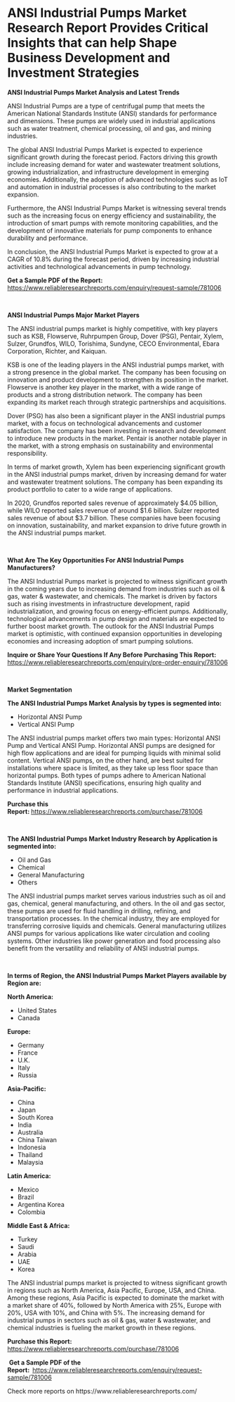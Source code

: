 <p><h1>ANSI Industrial Pumps Market Research Report Provides Critical Insights that can help Shape Business Development and Investment Strategies</h1></p><p><strong>ANSI Industrial Pumps Market Analysis and Latest Trends</strong></p>
<p><p>ANSI Industrial Pumps are a type of centrifugal pump that meets the American National Standards Institute (ANSI) standards for performance and dimensions. These pumps are widely used in industrial applications such as water treatment, chemical processing, oil and gas, and mining industries.</p><p>The global ANSI Industrial Pumps Market is expected to experience significant growth during the forecast period. Factors driving this growth include increasing demand for water and wastewater treatment solutions, growing industrialization, and infrastructure development in emerging economies. Additionally, the adoption of advanced technologies such as IoT and automation in industrial processes is also contributing to the market expansion. </p><p>Furthermore, the ANSI Industrial Pumps Market is witnessing several trends such as the increasing focus on energy efficiency and sustainability, the introduction of smart pumps with remote monitoring capabilities, and the development of innovative materials for pump components to enhance durability and performance.</p><p>In conclusion, the ANSI Industrial Pumps Market is expected to grow at a CAGR of 10.8% during the forecast period, driven by increasing industrial activities and technological advancements in pump technology.</p></p>
<p><strong>Get a Sample PDF of the Report:&nbsp;</strong> <a href="https://www.reliableresearchreports.com/enquiry/request-sample/781006">https://www.reliableresearchreports.com/enquiry/request-sample/781006</a></p>
<p>&nbsp;</p>
<p><strong>ANSI Industrial Pumps Major Market Players</strong></p>
<p><p>The ANSI industrial pumps market is highly competitive, with key players such as KSB, Flowserve, Ruhrpumpen Group, Dover (PSG), Pentair, Xylem, Sulzer, Grundfos, WILO, Torishima, Sundyne, CECO Environmental, Ebara Corporation, Richter, and Kaiquan.</p><p>KSB is one of the leading players in the ANSI industrial pumps market, with a strong presence in the global market. The company has been focusing on innovation and product development to strengthen its position in the market. Flowserve is another key player in the market, with a wide range of products and a strong distribution network. The company has been expanding its market reach through strategic partnerships and acquisitions.</p><p>Dover (PSG) has also been a significant player in the ANSI industrial pumps market, with a focus on technological advancements and customer satisfaction. The company has been investing in research and development to introduce new products in the market. Pentair is another notable player in the market, with a strong emphasis on sustainability and environmental responsibility.</p><p>In terms of market growth, Xylem has been experiencing significant growth in the ANSI industrial pumps market, driven by increasing demand for water and wastewater treatment solutions. The company has been expanding its product portfolio to cater to a wide range of applications.</p><p>In 2020, Grundfos reported sales revenue of approximately $4.05 billion, while WILO reported sales revenue of around $1.6 billion. Sulzer reported sales revenue of about $3.7 billion. These companies have been focusing on innovation, sustainability, and market expansion to drive future growth in the ANSI industrial pumps market.</p></p>
<p>&nbsp;</p>
<p><strong>What Are The Key Opportunities For ANSI Industrial Pumps Manufacturers?</strong></p>
<p><p>The ANSI Industrial Pumps market is projected to witness significant growth in the coming years due to increasing demand from industries such as oil & gas, water & wastewater, and chemicals. The market is driven by factors such as rising investments in infrastructure development, rapid industrialization, and growing focus on energy-efficient pumps. Additionally, technological advancements in pump design and materials are expected to further boost market growth. The outlook for the ANSI Industrial Pumps market is optimistic, with continued expansion opportunities in developing economies and increasing adoption of smart pumping solutions.</p></p>
<p><strong>Inquire or Share Your Questions If Any Before Purchasing This Report:</strong> <a href="https://www.reliableresearchreports.com/enquiry/pre-order-enquiry/781006">https://www.reliableresearchreports.com/enquiry/pre-order-enquiry/781006</a></p>
<p>&nbsp;</p>
<p><strong>Market Segmentation</strong></p>
<p><strong>The ANSI Industrial Pumps Market Analysis by types is segmented into:</strong></p>
<p><ul><li>Horizontal ANSI Pump</li><li>Vertical ANSI Pump</li></ul></p>
<p><p>The ANSI industrial pumps market offers two main types: Horizontal ANSI Pump and Vertical ANSI Pump. Horizontal ANSI pumps are designed for high flow applications and are ideal for pumping liquids with minimal solid content. Vertical ANSI pumps, on the other hand, are best suited for installations where space is limited, as they take up less floor space than horizontal pumps. Both types of pumps adhere to American National Standards Institute (ANSI) specifications, ensuring high quality and performance in industrial applications.</p></p>
<p><strong>Purchase this Report:&nbsp;</strong><a href="https://www.reliableresearchreports.com/purchase/781006">https://www.reliableresearchreports.com/purchase/781006</a></p>
<p>&nbsp;</p>
<p><strong>The ANSI Industrial Pumps Market Industry Research by Application is segmented into:</strong></p>
<p><ul><li>Oil and Gas</li><li>Chemical</li><li>General Manufacturing</li><li>Others</li></ul></p>
<p><p>The ANSI industrial pumps market serves various industries such as oil and gas, chemical, general manufacturing, and others. In the oil and gas sector, these pumps are used for fluid handling in drilling, refining, and transportation processes. In the chemical industry, they are employed for transferring corrosive liquids and chemicals. General manufacturing utilizes ANSI pumps for various applications like water circulation and cooling systems. Other industries like power generation and food processing also benefit from the versatility and reliability of ANSI industrial pumps.</p></p>
<p>&nbsp;</p>
<p><strong>In terms of Region, the ANSI Industrial Pumps Market Players available by Region are:</strong></p>
<p>
    <p> <strong> North America: </strong>
        <ul>
            <li>United States</li>
            <li>Canada</li>
        </ul>
        </p> 
    <p> <strong> Europe: </strong>
        <ul>
            <li>Germany</li>
            <li>France</li>
            <li>U.K.</li>
            <li>Italy</li>
            <li>Russia</li>
        </ul>
        </p> 
    <p> <strong> Asia-Pacific: </strong>
        <ul>
            <li>China</li>
            <li>Japan</li>
            <li>South Korea</li>
            <li>India</li>
            <li>Australia</li>
            <li>China Taiwan</li>
            <li>Indonesia</li>
            <li>Thailand</li>
            <li>Malaysia</li>
        </ul>
        </p> 
    <p> <strong> Latin America: </strong>
        <ul>
            <li>Mexico</li>
            <li>Brazil</li>
            <li>Argentina Korea</li>
            <li>Colombia</li>
        </ul>
        </p> 
    <p> <strong> Middle East & Africa: </strong>
        <ul>
            <li>Turkey</li>
            <li>Saudi</li>
            <li>Arabia</li>
            <li>UAE</li>
            <li>Korea</li>
        </ul>
    </p>
    </p>
<p><p>The ANSI industrial pumps market is projected to witness significant growth in regions such as North America, Asia Pacific, Europe, USA, and China. Among these regions, Asia Pacific is expected to dominate the market with a market share of 40%, followed by North America with 25%, Europe with 20%, USA with 10%, and China with 5%. The increasing demand for industrial pumps in sectors such as oil & gas, water & wastewater, and chemical industries is fueling the market growth in these regions.</p></p>
<p><strong>Purchase this Report: </strong><a href="https://www.reliableresearchreports.com/purchase/781006">https://www.reliableresearchreports.com/purchase/781006</a></p>
<p>&nbsp;<strong>Get a Sample PDF of the Report:&nbsp;&nbsp;</strong><a href="https://www.reliableresearchreports.com/enquiry/request-sample/781006">https://www.reliableresearchreports.com/enquiry/request-sample/781006</a></p>
<p><strong></strong></p>
<p>Check more reports on https://www.reliableresearchreports.com/</p>